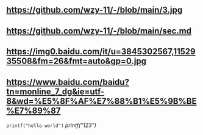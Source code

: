 ## https://github.com/wzy-11/-/blob/main/3.jpg
## https://github.com/wzy-11/-/blob/main/sec.md
## https://img0.baidu.com/it/u=3845302567,1152935508&fm=26&fmt=auto&gp=0.jpg
## https://www.baidu.com/baidu?tn=monline_7_dg&ie=utf-8&wd=%E5%8F%AF%E7%88%B1%E5%9B%BE%E7%89%87
`printf("hello world")`
*printf("123")*
